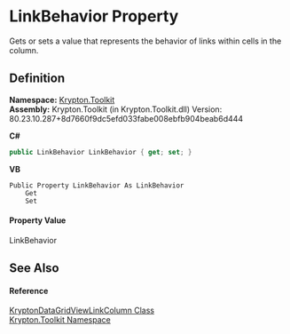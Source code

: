 # LinkBehavior Property


Gets or sets a value that represents the behavior of links within cells in the column.



## Definition
**Namespace:** <a href="79d2eac2-21f4-54ff-7552-b20c33c30600.md">Krypton.Toolkit</a>  
**Assembly:** Krypton.Toolkit (in Krypton.Toolkit.dll) Version: 80.23.10.287+8d7660f9dc5efd033fabe008ebfb904beab6d444

**C#**
``` C#
public LinkBehavior LinkBehavior { get; set; }
```
**VB**
``` VB
Public Property LinkBehavior As LinkBehavior
	Get
	Set
```



#### Property Value
LinkBehavior

## See Also


#### Reference
<a href="566bceab-21ab-aa79-fab7-ffeb1c7f865d.md">KryptonDataGridViewLinkColumn Class</a>  
<a href="79d2eac2-21f4-54ff-7552-b20c33c30600.md">Krypton.Toolkit Namespace</a>  
